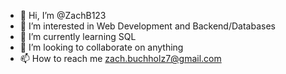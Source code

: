 - 👋 Hi, I’m @ZachB123
- 👀 I’m interested in Web Development and Backend/Databases
- 🌱 I’m currently learning SQL
- 💞️ I’m looking to collaborate on anything
- 📫 How to reach me zach.buchholz7@gmail.com

<!---
ZachB123/ZachB123 is a ✨ special ✨ repository because its `README.md` (this file) appears on your GitHub profile.
You can click the Preview link to take a look at your changes.
--->
